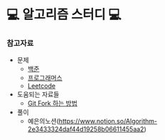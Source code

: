 # 💻 알고리즘 스터디 💻

### 참고자료

- 문제
    - [백준](https://www.acmicpc.net)
    - [프로그래머스](https://programmers.co.kr/learn/challenges)
    - [Leetcode](https://leetcode.com/problemset/all/)
- 도움되는 자료들
    - [Git Fork 하는 방법](https://github.com/rlagksruf16/Cheat-sheet/blob/master/gitFolder/git_repo_cheat.md)
- 풀이
    - 예은의노션(https://www.notion.so/Algorithm-2e3433324daf44d19258b06611455aa2)

